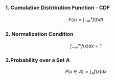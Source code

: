 ### 1. Cumulative Distribution Function - CDF

$$F(x) = \int_{-\infty}^{x} f(t) dt$$

### 2. Normalization Condition

$$\int_{-\infty}^{\infty} f(x) dx = 1$$

### 3.Probability over a Set A

$$P(x \in A) = \int_A f(x) dx$$

